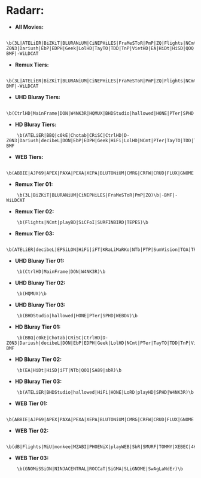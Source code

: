 # Radarr:

- **All Movies:**
```
    \b(3L|ATELiER|BiZKiT|BLURANiUM|CiNEPHiLES|FraMeSToR|PmP|ZQ|Flights|NCmt|playBD|SiCFoI|SURFINBIRD|TEPES|decibeL|EPSiLON|HiFi|iFT|KRaLiMaRKo|NTb|PTP|SumVision|TOA|TRiToN|CtrlHD|MainFrame|DON|W4NK3R|HQMUX|BHDStudio|hallowed|HONE|PTer|SPHD|WEBDV|BBQ|c0kE|Chotab|CRiSC|D-Z0N3|Dariush|EbP|EDPH|Geek|LolHD|TayTO|TDD|TnP|VietHD|EA|HiDt|HiSD|QOQ|SA89|sbR|LoRD|playHD|ABBIE|AJP69|APEX|PAXA|PEXA|XEPA|BLUTONiUM|CMRG|CRFW|CRUD|FLUX|GNOME|KiNGS|Kitsune|NOSiViD|NTG|SiC|dB|MiU|monkee|MZABI|PHOENiX|playWEB|SbR|SMURF|TOMMY|XEBEC|4KBEC|CEBEX)\b|-BMF|-WiLDCAT

```

- **Remux Tiers:**
```
    \b(3L|ATELiER|BiZKiT|BLURANiUM|CiNEPHiLES|FraMeSToR|PmP|ZQ|Flights|NCmt|playBD|SiCFoI|SURFINBIRD|TEPES|decibeL|EPSiLON|HiFi|iFT|KRaLiMaRKo|NTb|PTP|SumVision|TOA|TRiToN)\b|-BMF|-WiLDCAT
```

- **UHD Bluray Tiers:**
```
    \b(CtrlHD|MainFrame|DON|W4NK3R|HQMUX|BHDStudio|hallowed|HONE|PTer|SPHD|WEBDV)\b
```

- **HD Bluray Tiers:**
```
    \b(ATELiER|BBQ|c0kE|Chotab|CRiSC|CtrlHD|D-Z0N3|Dariush|decibeL|DON|EbP|EDPH|Geek|HiFi|LolHD|NCmt|PTer|TayTO|TDD|TnP|VietHD|ZQ|EA|HiDt|HiSD|iFT|NTb|QOQ|SA89|sbR|BHDStudio|hallowed|HONE|LoRD|playHD|SPHD|W4NK3R)\b|-BMF
```

- **WEB Tiers:**
```
    \b(ABBIE|AJP69|APEX|PAXA|PEXA|XEPA|BLUTONiUM|CMRG|CRFW|CRUD|FLUX|GNOME|HONE|KiNGS|Kitsune|NOSiViD|NTb|NTG|SiC|TEPES|dB|Flights|MiU|monkee|MZABI|PHOENiX|playWEB|SbR|SMURF|TOMMY|XEBEC|4KBEC|CEBEX)\b
```

- **Remux Tier 01:**
```
    \b(3L|BiZKiT|BLURANiUM|CiNEPHiLES|FraMeSToR|PmP|ZQ)\b|-BMF|-WiLDCAT
```
- **Remux Tier 02:**
```
    \b(Flights|NCmt|playBD|SiCFoI|SURFINBIRD|TEPES)\b
```
- **Remux Tier 03:**
```
    \b(ATELiER|decibeL|EPSiLON|HiFi|iFT|KRaLiMaRKo|NTb|PTP|SumVision|TOA|TRiToN)\b
```
- **UHD Bluray Tier 01:**
```
    \b(CtrlHD|MainFrame|DON|W4NK3R)\b
```
- **UHD Bluray Tier 02:**
```
    \b(HQMUX)\b
```
- **UHD Bluray Tier 03:**
```
    \b(BHDStudio|hallowed|HONE|PTer|SPHD|WEBDV)\b
```
- **HD Bluray Tier 01:**
```
    \b(BBQ|c0kE|Chotab|CRiSC|CtrlHD|D-Z0N3|Dariush|decibeL|DON|EbP|EDPH|Geek|LolHD|NCmt|PTer|TayTO|TDD|TnP|VietHD|ZQ)\b|-BMF
```
- **HD Bluray Tier 02:**
```
    \b(EA|HiDt|HiSD|iFT|NTb|QOQ|SA89|sbR)\b
```
- **HD Bluray Tier 03:**
```
    \b(ATELiER|BHDStudio|hallowed|HiFi|HONE|LoRD|playHD|SPHD|W4NK3R)\b
```
- **WEB Tier 01:**
```
    \b(ABBIE|AJP69|APEX|PAXA|PEXA|XEPA|BLUTONiUM|CMRG|CRFW|CRUD|FLUX|GNOME|HONE|KiNGS|Kitsune|NOSiViD|NTb|NTG|SiC|TEPES)\b
```
- **WEB Tier 02:**
```
    \b(dB|Flights|MiU|monkee|MZABI|PHOENiX|playWEB|SbR|SMURF|TOMMY|XEBEC|4KBEC|CEBEX)\b
```
- **WEB Tier 03:**
```
    \b(GNOMiSSiON|NINJACENTRAL|ROCCaT|SiGMA|SLiGNOME|SwAgLaNdEr)\b
```